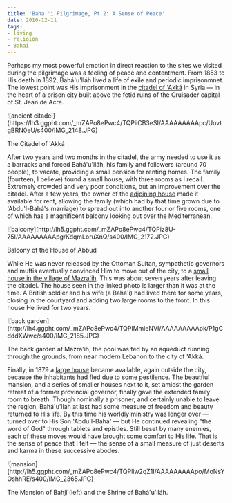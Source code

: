 ```yaml
---
title: 'Baha''i Pilgrimage, Pt 2: A Sense of Peace'
date: 2010-12-11
tags:
- living
- religion
- Bahai
---
```


Perhaps my most powerful emotion in direct reaction to the sites we visited
during the pilgrimage was a feeling of peace and contentment. From 1853 to His
death in 1892, Bah&aacute;'u'll&aacute;h lived a life of exile and periodic
imprisonmnet. The lowest point was His imprisonment in the [citadel of
'Akk&aacute;](https://www.bahaullah.org/akka/imposing-citadel) in Syria &mdash;
in the heart of a prison city built above the fetid ruins of the Cruisader
capital of St. Jean de Acre.

<div class="image">
![ancient citadel](https://lh3.ggpht.com/_mZAPo8ePwc4/TQPiiCB3eSI/AAAAAAAAApc/UovtgBRN0eU/s400/IMG_2148.JPG)

The Citadel of 'Akk&aacute;
</div>

<!-- truncate -->

After two years and two months in the citadel, the army needed to use it as a
barracks and forced Bah&aacute;'u'll&aacute;h, his family and followers (around
70 people), to vacate, providing a small pension for renting homes. The family
(fourteen, I believe) found a small house, with three rooms as I recall.
Extremely crowded and very poor conditions, but an improvement over the citadel.
After a few years, the owner of the [adjoining
house](https://www.bahaullah.org/akka/hatred-to-admiration) made it available
for rent, allowing the family (which had by that time grown due to
'Abdu'l-Bah&aacute;'s marriage) to spread out into another four or five rooms,
one of which has a magnificent balcony looking out over the Mediterranean.

<div class="image">
![balcony](http://lh5.ggpht.com/_mZAPo8ePwc4/TQPiz8U-75I/AAAAAAAAApg/KdqmLoruXnQ/s400/IMG_2172.JPG)

Balcony of the House of Abbud
</div>

While He was never released by the Ottoman Sultan, sympathetic governors and
muftis eventually convinced Him to move out of the city, to a [small house in
the village of Mazra'ih](https://www.bahaullah.org/mazraih/mansion-mazraih). This
was about seven years after leaving the citadel. The house seen in the linked
photo is larger than it was at the time. A British soldier and his wife (a
Bah&aacute;'&iacute;) had lived there for some years, closing in the courtyard
and adding two large rooms to the front. In this house He lived for two years.

<div class="image">
![back garden](http://lh4.ggpht.com/_mZAPo8ePwc4/TQPlMmleNVI/AAAAAAAAApk/P1gCdddXWwc/s400/IMG_2185.JPG)

The back garden at Mazra'ih; the pool was fed by an aqueduct running through the grounds, from near modern Lebanon to the city of 'Akk&aacute;.
</div>

Finally, in 1879 a [large
house](https://www.bahaullah.org/bahji/recognition-grows) became available,
again outside the city, because the inhabitants had fled due to some pestilence.
The beautfiul mansion, and a series of smaller houses next to it, set amidst the
garden retreat of a former provincial governor, finally gave the extended family
room to breath. Though nominally a prisoner, and certainly unable to leave the
region, Bah&aacute;'u'll&aacute;h at last had some measure of freedom and beauty
returned to His life. By this time his worldly ministry was longer over &mdash;
turned over to His Son 'Abdu'l-Bah&aacute;' &mdash; but He continued revealing
"the word of God" through tablets and epistles. Still beset by many enemies,
each of these moves would have brought some comfort to His life. That is the
sense of peace that I felt &mdash; the sense of a small measure of just deserts
and karma in these successive abodes.

<div class="image">
![mansion](http://lh5.ggpht.com/_mZAPo8ePwc4/TQPliw2qZ1I/AAAAAAAAApo/MoNsYOshhRE/s400/IMG_2365.JPG)

The Mansion of Bahj&iacute; (left) and the Shrine of Bah&aacute;'u'll&aacute;h.
</div>

